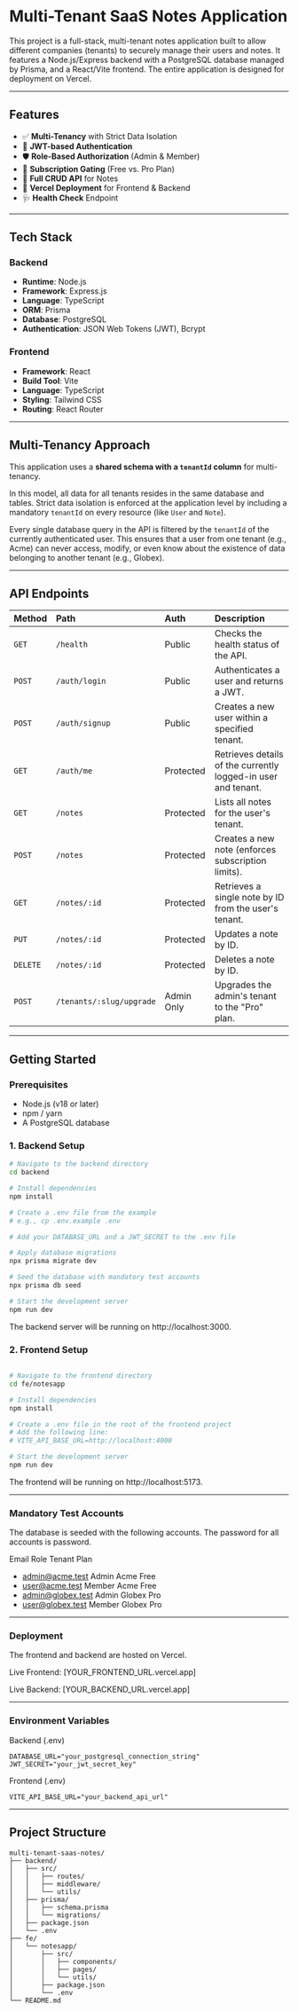# Multi-Tenant SaaS Notes Application

This project is a full-stack, multi-tenant notes application built to allow different companies (tenants) to securely manage their users and notes. It features a Node.js/Express backend with a PostgreSQL database managed by Prisma, and a React/Vite frontend. The entire application is designed for deployment on Vercel.

---

## Features

- ✅ **Multi-Tenancy** with Strict Data Isolation
- 🔐 **JWT-based Authentication**
- 🛡️ **Role-Based Authorization** (Admin & Member)
- 💎 **Subscription Gating** (Free vs. Pro Plan)
- 📝 **Full CRUD API** for Notes
- 🚀 **Vercel Deployment** for Frontend & Backend
- 🩺 **Health Check** Endpoint

---

## Tech Stack

### Backend

- **Runtime**: Node.js
- **Framework**: Express.js
- **Language**: TypeScript
- **ORM**: Prisma
- **Database**: PostgreSQL
- **Authentication**: JSON Web Tokens (JWT), Bcrypt

### Frontend

- **Framework**: React
- **Build Tool**: Vite
- **Language**: TypeScript
- **Styling**: Tailwind CSS
- **Routing**: React Router

---

## Multi-Tenancy Approach

This application uses a **shared schema with a `tenantId` column** for multi-tenancy.

In this model, all data for all tenants resides in the same database and tables. Strict data isolation is enforced at the application level by including a mandatory `tenantId` on every resource (like `User` and `Note`).

Every single database query in the API is filtered by the `tenantId` of the currently authenticated user. This ensures that a user from one tenant (e.g., Acme) can never access, modify, or even know about the existence of data belonging to another tenant (e.g., Globex).

---

## API Endpoints

| Method   | Path                     | Auth       | Description                                                   |
| :------- | :----------------------- | :--------- | :------------------------------------------------------------ |
| `GET`    | `/health`                | Public     | Checks the health status of the API.                          |
| `POST`   | `/auth/login`            | Public     | Authenticates a user and returns a JWT.                       |
| `POST`   | `/auth/signup`           | Public     | Creates a new user within a specified tenant.                 |
| `GET`    | `/auth/me`               | Protected  | Retrieves details of the currently logged-in user and tenant. |
| `GET`    | `/notes`                 | Protected  | Lists all notes for the user's tenant.                        |
| `POST`   | `/notes`                 | Protected  | Creates a new note (enforces subscription limits).            |
| `GET`    | `/notes/:id`             | Protected  | Retrieves a single note by ID from the user's tenant.         |
| `PUT`    | `/notes/:id`             | Protected  | Updates a note by ID.                                         |
| `DELETE` | `/notes/:id`             | Protected  | Deletes a note by ID.                                         |
| `POST`   | `/tenants/:slug/upgrade` | Admin Only | Upgrades the admin's tenant to the "Pro" plan.                |

---

## Getting Started

### Prerequisites

- Node.js (v18 or later)
- npm / yarn
- A PostgreSQL database

### 1. Backend Setup

```bash
# Navigate to the backend directory
cd backend

# Install dependencies
npm install

# Create a .env file from the example
# e.g., cp .env.example .env

# Add your DATABASE_URL and a JWT_SECRET to the .env file

# Apply database migrations
npx prisma migrate dev

# Seed the database with mandatory test accounts
npx prisma db seed

# Start the development server
npm run dev
```

The backend server will be running on http://localhost:3000.

### 2. Frontend Setup

```bash

# Navigate to the frontend directory
cd fe/notesapp

# Install dependencies
npm install

# Create a .env file in the root of the frontend project
# Add the following line:
# VITE_API_BASE_URL=http://localhost:4000

# Start the development server
npm run dev
```

The frontend will be running on http://localhost:5173.

---

### Mandatory Test Accounts

The database is seeded with the following accounts. The password for all accounts is password.

Email Role Tenant Plan

- admin@acme.test Admin Acme Free
- user@acme.test Member Acme Free
- admin@globex.test Admin Globex Pro
- user@globex.test Member Globex Pro

---

### Deployment

The frontend and backend are hosted on Vercel.

Live Frontend: [YOUR_FRONTEND_URL.vercel.app]

Live Backend: [YOUR_BACKEND_URL.vercel.app]

---

### Environment Variables

Backend (.env)

```
DATABASE_URL="your_postgresql_connection_string"
JWT_SECRET="your_jwt_secret_key"
```

Frontend (.env)

```
VITE_API_BASE_URL="your_backend_api_url"
```

---

## Project Structure

```
multi-tenant-saas-notes/
├── backend/
│   ├── src/
│   │   ├── routes/
│   │   ├── middleware/
│   │   └── utils/
│   ├── prisma/
│   │   ├── schema.prisma
│   │   └── migrations/
│   ├── package.json
│   └── .env
├── fe/
│   └── notesapp/
│       ├── src/
│       │   ├── components/
│       │   ├── pages/
│       │   └── utils/
│       ├── package.json
│       └── .env
└── README.md
```
